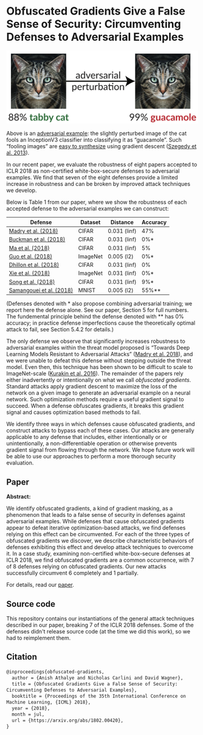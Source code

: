 # Obfuscated Gradients Give a False Sense of Security: Circumventing Defenses to Adversarial Examples

![](example.png)

Above is an [adversarial example](https://blog.openai.com/adversarial-example-research/): the slightly perturbed image of the cat fools an InceptionV3 classifier into classifying it as “guacamole”. Such “fooling images” are [easy to synthesize](http://www.anishathalye.com/2017/07/25/synthesizing-adversarial-examples/) using gradient descent ([Szegedy et al. 2013](https://arxiv.org/abs/1312.6199)).

In our recent paper, we evaluate the robustness of eight papers accepted to ICLR 2018 as non-certified white-box-secure defenses to adversarial examples. We find that seven of the eight defenses provide a limited increase in robustness and can be broken by improved attack techniques we develop.

Below is Table 1 from our paper, where we show the robustness of each accepted defense to the adversarial examples we can construct:

| Defense | Dataset | Distance | Accuracy |
|---|---|---|---|
| [Madry et al. (2018)](https://openreview.net/forum?id=rJzIBfZAb) | CIFAR | 0.031 (linf) | 47% |
| [Buckman et al. (2018)](https://openreview.net/forum?id=S18Su--CW) | CIFAR | 0.031 (linf) | 0%* |
| [Ma et al. (2018)](https://openreview.net/forum?id=B1gJ1L2aW) | CIFAR | 0.031 (linf) | 5% |
| [Guo et al. (2018)](https://openreview.net/forum?id=SyJ7ClWCb) | ImageNet | 0.005 (l2) | 0%* |
| [Dhillon et al. (2018)](https://openreview.net/forum?id=H1uR4GZRZ) | CIFAR | 0.031 (linf) | 0% |
| [Xie et al. (2018)](https://openreview.net/forum?id=Sk9yuql0Z) | ImageNet | 0.031 (linf) | 0%* |
| [Song et al. (2018)](https://openreview.net/forum?id=rJUYGxbCW) | CIFAR | 0.031 (linf) | 9%* |
| [Samangouei et al. (2018)](https://openreview.net/forum?id=BkJ3ibb0-) | MNIST | 0.005 (l2) | 55%** |

(Defenses denoted with * also propose combining adversarial training; we report here the defense alone. See our paper, Section 5 for full numbers. The fundemental principle behind the defense denoted with ** has 0% accuracy; in practice defense imperfections cause the theoretically optimal attack to fail, see Section 5.4.2 for details.)

The only defense we observe that significantly increases robustness to adversarial examples within the threat model proposed is “Towards Deep Learning Models Resistant to Adversarial Attacks” ([Madry et al. 2018](https://arxiv.org/abs/1706.06083)), and we were unable to defeat this defense without stepping outside the threat model. Even then, this technique has been shown to be difficult to scale to ImageNet-scale ([Kurakin et al. 2016](https://arxiv.org/abs/1611.01236)). The remainder of the papers rely either inadvertently or intentionally on what we call *obfuscated gradients*. Standard attacks apply gradient descent to maximize the loss of the network on a given image to generate an adversarial example on a neural network. Such optimization methods require a useful gradient signal to succeed. When a defense obfuscates gradients, it breaks this gradient signal and causes optimization based methods to fail.

We identify three ways in which defenses cause obfuscated gradients, and construct attacks to bypass each of these cases. Our attacks are generally applicable to any defense that includes, either intentionally or or unintentionally, a non-differentiable operation or otherwise prevents gradient signal from flowing through the network. We hope future work will be able to use our approaches to perform a more thorough security evaluation.

## Paper

**Abstract:**

We identify obfuscated gradients, a kind of gradient masking, as a phenomenon that leads to a false sense of security in defenses against adversarial examples. While defenses that cause obfuscated gradients appear to defeat iterative optimization-based attacks, we find defenses relying on this effect can be circumvented. For each of the three types of obfuscated gradients we discover, we describe characteristic behaviors of defenses exhibiting this effect and develop attack techniques to overcome it. In a case study, examining non-certified white-box-secure defenses at ICLR 2018, we find obfuscated gradients are a common occurrence, with 7 of 8 defenses relying on obfuscated gradients. Our new attacks successfully circumvent 6 completely and 1 partially.

For details, read our [paper](https://arxiv.org/abs/1802.00420).

## Source code

This repository contains our instantiations of the general attack techniques
described in our paper, breaking 7 of the ICLR 2018 defenses. Some of the
defenses didn't release source code (at the time we did this work), so we had
to reimplement them.

## Citation

```
@inproceedings{obfuscated-gradients,
  author = {Anish Athalye and Nicholas Carlini and David Wagner},
  title = {Obfuscated Gradients Give a False Sense of Security: Circumventing Defenses to Adversarial Examples},
  booktitle = {Proceedings of the 35th International Conference on Machine Learning, {ICML} 2018},
  year = {2018},
  month = jul,
  url = {https://arxiv.org/abs/1802.00420},
}
```
